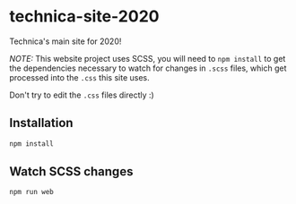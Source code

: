 # technica-site-2020
Technica's main site for 2020!

*NOTE:* This website project uses SCSS, you will need to `npm install` to get the dependencies necessary to watch for changes in `.scss` files, which get processed into the `.css` this site uses.

Don't try to edit the `.css` files directly :)

## Installation

```bash
npm install
```

## Watch SCSS changes

```bash
npm run web
```
